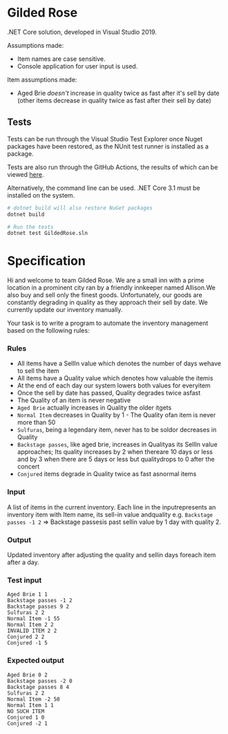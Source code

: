 ﻿# Gilded Rose

.NET Core solution, developed in Visual Studio 2019.

Assumptions made:
- Item names are case sensitive.
- Console application for user input is used.

Item assumptions made:
- Aged Brie *doesn't* increase in quality twice as fast after it's sell by date (other items decrease in quality twice as fast after their sell by date)

## Tests
Tests can be run through the Visual Studio Test Explorer once Nuget packages have been restored, as the NUnit test runner is installed as a package.

Tests are also run through the GitHub Actions, the results of which can be viewed [here](https://github.com/Rooster212/GildedRoseCSharp/actions).

Alternatively, the command line can be used. .NET Core 3.1 must be installed on the system.

```bash
# dotnet build will also restore NuGet packages
dotnet build

# Run the tests
dotnet test GildedRose.sln
```


# Specification

Hi​ ​and​ ​welcome​ ​to​ ​team​ ​Gilded​ ​Rose.​ ​We​ ​are​ ​a​ ​small​ ​inn​ ​with​ ​a​ ​prime​ ​location​ ​in​ ​a
prominent​ ​city​ ​ran​ ​by​ ​a​ ​friendly​ ​innkeeper​ ​named​ ​Allison.​ ​We​ ​also​ ​buy​ ​and​ ​sell​ ​only​ ​the
finest​ ​goods.​ ​Unfortunately,​ ​our​ ​goods​ ​are​ ​constantly​ ​degrading​ ​in​ ​quality​ ​as​ ​they​ ​approach
their​ ​sell​ ​by​ ​date.​ ​We​ ​currently​ ​update​ ​our​ ​inventory​ ​manually.

Your​ ​task​ ​is​ ​to​ ​write​ ​a​ ​program​ ​to​ ​automate​ ​the​ ​inventory​ ​management​ ​based​ ​on​ ​the
following​ ​rules:

### Rules

- All​ ​items​ ​have​ ​a​ ​SellIn​ ​value​ ​which​ ​denotes​ ​the​ ​number​ ​of​ ​days​ ​we​ ​have​ ​to​ ​sell​ ​the item
- All​ ​items​ ​have​ ​a​ ​Quality​ ​value​ ​which​ ​denotes​ ​how​ ​valuable​ ​the​ ​item​ ​is
- At​ ​the​ ​end​ ​of​ ​each​ ​day​ ​our​ ​system​ ​lowers​ ​both​ ​values​ ​for​ ​every​ ​item
- ​Once​ ​the​ ​sell​ ​by​ ​date​ ​has​ ​passed,​ ​Quality​ ​degrades​ ​twice​ ​as​ ​fast
- The​ ​Quality​ ​of​ ​an​ ​item​ ​is​ ​never​ ​negative
- `Aged​ ​Brie` ​actually​ ​increases​ ​in​ ​Quality​ ​the​ ​older​ ​it​ ​gets
- ​`Normal​ ​Item`​ ​decreases​ ​in​ ​Quality​ ​by​ ​1
-​ ​The​ ​Quality​ ​of​ ​an​ ​item​ ​is​ ​never​ ​more​ ​than​ ​50
- `Sulfuras`,​ ​being​ ​a​ ​legendary​ ​item,​ ​never​ ​has​ ​to​ ​be​ ​sold​ ​or​ ​decreases​ ​in​ ​Quality
- `Backstage​ ​passes`,​ ​like​ ​aged​ ​brie,​ ​increases​ ​in​ ​Quality​ ​as​ ​its​ ​SellIn​ ​value approaches;​ ​Its​ ​quality​ ​increases​ ​by​ ​2​ ​when​ ​there​ ​are​ ​10​ ​days​ ​or​ ​less​ ​and​ ​by​ ​3​ ​when there​ ​are​ ​5​ ​days​ ​or​ ​less​ ​but​ ​quality​ ​drops​ ​to​ ​0​ ​after​ ​the​ ​concert
- `Conjured` ​items​ ​degrade​ ​in​ ​Quality​ ​twice​ ​as​ ​fast​ ​as​ ​normal​ ​items

### Input
​​A​ ​list​ ​of​ ​items​ ​in​ ​the​ ​current​ ​inventory.​ ​Each​ ​line​ ​in​ ​the​ ​input​ ​represents​ ​an​ ​inventory item​ ​with​ ​Item​ ​name,​ ​its​ ​sell-in​ ​value​ ​and​ ​quality​ ​e.g.​ ​`Backstage​ ​passes​ ​-1​ ​2` ​=>​ ​Backstage passes​ ​is​ ​past​ ​sellin​ ​value​ ​by​ ​1​ ​day​ ​with​ ​quality​ ​2.

### Output
​Updated​ ​inventory​ ​after​ ​adjusting​ ​the​ ​quality​ ​and​ ​sellin​ ​days​ ​for​ ​each​ ​item​ ​after​ ​a day.

### Test input

```
Aged​ ​Brie​ ​1​ ​1
Backstage​ ​passes​ ​-1​ ​2
Backstage​ ​passes​ ​9​ ​2
Sulfuras​ ​2​ ​2
Normal​ ​Item​ ​-1​ ​55
Normal​ ​Item​ ​2​ ​2
INVALID​ ​ITEM​ ​2​ ​2
Conjured​ ​2​ ​2
Conjured​ ​-1​ ​5
```

### Expected output
```
Aged​ ​Brie​ ​0​ ​2
Backstage​ ​passes​ ​-2​ ​0
Backstage​ ​passes​ ​8​ ​4
Sulfuras​ ​2​ ​2
Normal​ ​Item​ ​-2​ ​50
Normal​ ​Item​ ​1​ ​1
NO​ ​SUCH​ ​ITEM
Conjured​ ​1​ ​0
Conjured​ ​-2​ ​1
```
